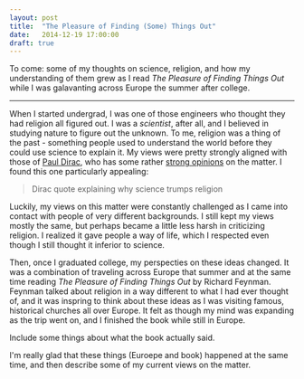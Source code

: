 ```yaml
---
layout: post
title:  "The Pleasure of Finding (Some) Things Out"
date:   2014-12-19 17:00:00
draft: true
---
```


To come: some of my thoughts on science, religion, and how my understanding of them grew as I read _The Pleasure of Finding Things Out_ while I was galavanting across Europe the summer after college.

***

When I started undergrad, I was one of those engineers who thought they had religion all figured out. I was a _scientist_, after all, and I believed in studying nature to figure out the unknown. To me, religion was a thing of the past - something people used to understand the world before they could use science to explain it. My views were pretty strongly aligned with those of [Paul Dirac](https://www.wikipedia.org/Paul_Dirac), who has some rather [strong opinions](https://www.wikiquote.org/Paul_Dirac) on the matter. I found this one particularly appealing:

> Dirac quote explaining why science trumps religion

Luckily, my views on this matter were constantly challenged as I came into contact with people of very different backgrounds. I still kept my views mostly the same, but perhaps became a little less harsh in criticizing religion. I realized it gave people a way of life, which I respected even though I still thought it inferior to science.

Then, once I graduated college, my perspecties on these ideas changed. It was a combination of traveling across Europe that summer and at the same time reading _The Pleasure of Finding Things Out_ by Richard Feynman. Feynman talked about religion in a way different to what I had ever thought of, and it was inspring to think about these ideas as I was visiting famous, historical churches all over Europe. It felt as though my mind was expanding as the trip went on, and I finished the book while still in Europe.

Include some things about what the book actually said.

I'm really glad that these things (Euroepe and book) happened at the same time, and then describe some of my current views on the matter.